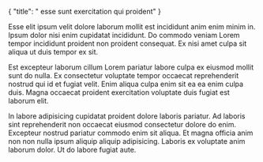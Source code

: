 {
  "title": " esse sunt exercitation qui proident"
}

Esse elit ipsum velit dolore laborum mollit est incididunt anim enim minim in. Ipsum dolor nisi enim cupidatat incididunt. Do commodo veniam Lorem tempor incididunt proident non proident consequat. Ex nisi amet culpa sit aliqua ut duis tempor ex sit.

Est excepteur laborum cillum Lorem pariatur labore culpa ex eiusmod mollit sunt do nulla. Ex consectetur voluptate tempor occaecat reprehenderit nostrud qui id et fugiat velit. Enim aliqua culpa enim sit ea ea enim culpa duis. Magna occaecat proident exercitation voluptate duis fugiat est laborum elit.

In labore adipisicing cupidatat proident dolore laboris pariatur. Ad laboris sint reprehenderit non occaecat eiusmod consectetur dolore do enim. Excepteur nostrud pariatur commodo enim sit aliqua. Et magna officia anim non non nulla ipsum aliquip aliquip adipisicing. Laboris ex voluptate anim laborum dolor. Ut do labore fugiat aute.